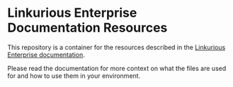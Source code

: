# Linkurious Enterprise Documentation Resources

This repository is a container for the resources described in the [Linkurious Enterprise documentation](https://doc.linkurio.us/).

Please read the documentation for more context on what the files are used for and how to use them in your environment.

